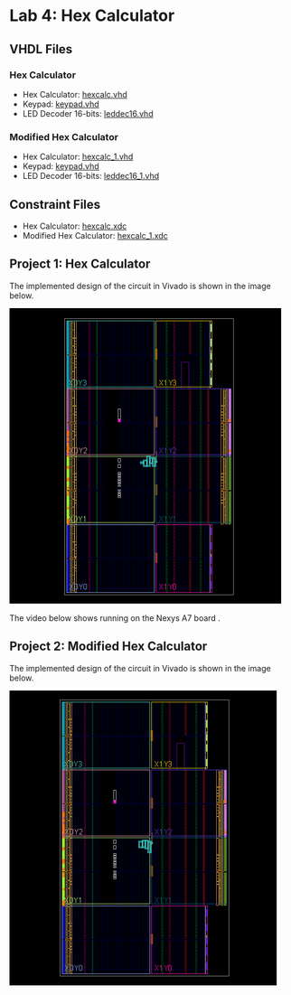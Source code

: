 # Lab 4: Hex Calculator

## VHDL Files
### Hex Calculator
* Hex Calculator: [hexcalc.vhd](./hexcalc.vhd)
* Keypad: [keypad.vhd](./keypad.vhd)
* LED Decoder 16-bits: [leddec16.vhd](./leddec16.vhd)
### Modified Hex Calculator
* Hex Calculator: [hexcalc_1.vhd](./hexcalc_1.vhd)
* Keypad: [keypad.vhd](./keypad.vhd)
* LED Decoder 16-bits: [leddec16_1.vhd](./leddec16_1.vhd)
## Constraint Files
* Hex Calculator: [hexcalc.xdc](./hexcalc.xdc)
* Modified Hex Calculator: [hexcalc_1.xdc](./hexcalc_1.xdc)


## Project 1: Hex Calculator
The implemented design of the circuit in Vivado is shown in the image below.

![This is an image](https://github.com/Arif12467/Digital-System-Design-AIA/blob/92850a7b7a2de9e637cb636f0f7146dfc14e7d1f/Assignment-6/implemented_design.png)


The video below shows running on the Nexys A7 board .



## Project 2: Modified Hex Calculator
The implemented design of the circuit in Vivado is shown in the image below.

![This is an image](https://github.com/Arif12467/Digital-System-Design-AIA/blob/92850a7b7a2de9e637cb636f0f7146dfc14e7d1f/Assignment-6/implemented_design_1.png)

